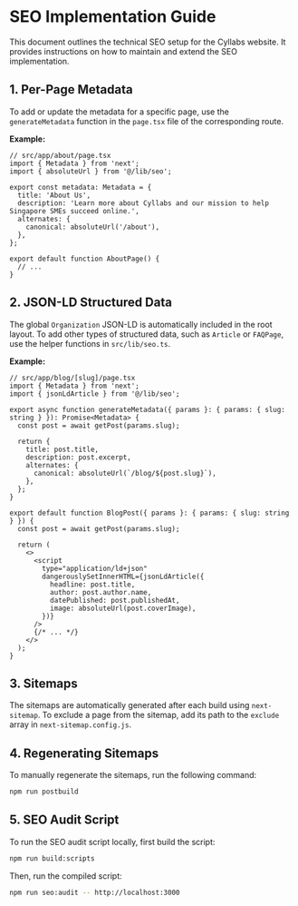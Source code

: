# SEO Implementation Guide

This document outlines the technical SEO setup for the Cyllabs website. It provides instructions on how to maintain and extend the SEO implementation.

## 1. Per-Page Metadata

To add or update the metadata for a specific page, use the `generateMetadata` function in the `page.tsx` file of the corresponding route.

**Example:**

```tsx
// src/app/about/page.tsx
import { Metadata } from 'next';
import { absoluteUrl } from '@/lib/seo';

export const metadata: Metadata = {
  title: 'About Us',
  description: 'Learn more about Cyllabs and our mission to help Singapore SMEs succeed online.',
  alternates: {
    canonical: absoluteUrl('/about'),
  },
};

export default function AboutPage() {
  // ...
}
```

## 2. JSON-LD Structured Data

The global `Organization` JSON-LD is automatically included in the root layout. To add other types of structured data, such as `Article` or `FAQPage`, use the helper functions in `src/lib/seo.ts`.

**Example:**

```tsx
// src/app/blog/[slug]/page.tsx
import { Metadata } from 'next';
import { jsonLdArticle } from '@/lib/seo';

export async function generateMetadata({ params }: { params: { slug: string } }): Promise<Metadata> {
  const post = await getPost(params.slug);

  return {
    title: post.title,
    description: post.excerpt,
    alternates: {
      canonical: absoluteUrl(`/blog/${post.slug}`),
    },
  };
}

export default function BlogPost({ params }: { params: { slug: string } }) {
  const post = await getPost(params.slug);

  return (
    <>
      <script
        type="application/ld+json"
        dangerouslySetInnerHTML={jsonLdArticle({
          headline: post.title,
          author: post.author.name,
          datePublished: post.publishedAt,
          image: absoluteUrl(post.coverImage),
        })}
      />
      {/* ... */}
    </>
  );
}
```

## 3. Sitemaps

The sitemaps are automatically generated after each build using `next-sitemap`. To exclude a page from the sitemap, add its path to the `exclude` array in `next-sitemap.config.js`.

## 4. Regenerating Sitemaps

To manually regenerate the sitemaps, run the following command:

```bash
npm run postbuild
```

## 5. SEO Audit Script

To run the SEO audit script locally, first build the script:

```bash
npm run build:scripts
```

Then, run the compiled script:

```bash
npm run seo:audit -- http://localhost:3000